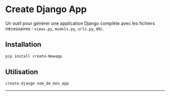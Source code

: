 # Create Django App

Un outil pour générer une application Django complète avec les fichiers nécessaires : `views.py`, `models.py`, `urls.py`, etc.

## Installation

```bash
pip install create-Newapp
```

## Utilisation

```bash
create-django nom_de_mon_app
```

---